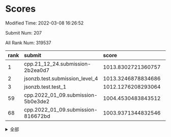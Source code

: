 # Scores

Modified Time: 2022-03-08 16:26:52

Submit Num: 207

All Rank Num: 319537

| rank |               submit               |       score        |       sigma        | pk_num |
| :--- | :--------------------------------- | :----------------- | :----------------- | :----- |
| 1    | cpp.21_12_24.submission-2b2ea0d7   | 1013.8302721360757 | 0.804164719074207  | 6174   |
| 2    | jsonzb.test.submission_level_4     | 1013.3246878834686 | 0.8160425835531331 | 6179   |
| 3    | jsonzb.test.test_1                 | 1012.1276208293064 | 0.8168195886088659 | 6172   |
| 59   | cpp.2022_01_09.submission-5b0e3de2 | 1004.4530483843512 | 0.7241433122040954 | 6174   |
| 68   | cpp.2022_01_09.submission-816672bd | 1003.9371344832546 | 0.7180622572558578 | 6175   |


<details>
<summary>全部</summary>

| rank |                 submit                 |       score        |       sigma        | pk_num |
| :--- | :------------------------------------- | :----------------- | :----------------- | :----- |
| 1    | cpp.21_12_24.submission-2b2ea0d7       | 1013.8302721360757 | 0.804164719074207  | 6174   |
| 2    | jsonzb.test.submission_level_4         | 1013.3246878834686 | 0.8160425835531331 | 6179   |
| 3    | jsonzb.test.test_1                     | 1012.1276208293064 | 0.8168195886088659 | 6172   |
| 4    | gobigger.level_3.submission_level_3_5  | 1011.8564661500277 | 0.7849197998894686 | 6172   |
| 5    | gobigger.level_3.submission_level_3_19 | 1011.6264957778195 | 0.7796740668579482 | 6176   |
| 6    | gobigger.level_3.submission_level_3_38 | 1011.5782153646743 | 0.7885727983013237 | 6171   |
| 7    | gobigger.level_3.submission_level_3_18 | 1011.4894009614251 | 0.806117271948942  | 6174   |
| 8    | gobigger.level_3.submission_level_3_45 | 1011.2863273533923 | 0.7548428661169077 | 6176   |
| 9    | gobigger.level_3.submission_level_3_8  | 1011.103636992153  | 0.7601068154936479 | 6176   |
| 10   | gobigger.level_3.submission_level_3_39 | 1011.0622177120072 | 0.7723478260540968 | 6179   |
| 11   | gobigger.level_3.submission_level_3_17 | 1011.0358572866643 | 0.7718500112901029 | 6180   |
| 12   | gobigger.level_3.submission_level_3_6  | 1010.7589197642922 | 0.758927612101482  | 6176   |
| 13   | gobigger.level_3.submission_level_3_14 | 1010.7356349329962 | 0.7760359798321514 | 6175   |
| 14   | gobigger.level_3.submission_level_3_48 | 1010.527658535765  | 0.7598120564424188 | 6176   |
| 15   | gobigger.level_3.submission_level_3_37 | 1010.4864702981531 | 0.7392274444263839 | 6178   |
| 16   | gobigger.level_3.submission_level_3_11 | 1010.459870428159  | 0.7614610942177588 | 6173   |
| 17   | gobigger.level_3.submission_level_3_3  | 1010.4568281696689 | 0.7700462108083989 | 6174   |
| 18   | gobigger.level_3.submission_level_3_31 | 1010.3845530323377 | 0.7667651208847015 | 6176   |
| 19   | gobigger.level_3.submission_level_3_7  | 1010.3750748853475 | 0.7722088425316034 | 6180   |
| 20   | gobigger.level_3.submission_level_3_46 | 1010.2717483952365 | 0.7619689509517991 | 6169   |
| 21   | gobigger.level_3.submission_level_3_43 | 1010.2176879575646 | 0.7659402751956069 | 6177   |
| 22   | gobigger.level_3.submission_level_3_2  | 1010.1450345498979 | 0.7570461297604684 | 6172   |
| 23   | gobigger.level_3.submission_level_3_35 | 1010.1348604412054 | 0.7764858770307829 | 6173   |
| 24   | gobigger.level_3.submission_level_3_24 | 1010.1336562822673 | 0.7782312814533354 | 6176   |
| 25   | gobigger.level_3.submission_level_3_27 | 1010.1056632730067 | 0.7535741988956352 | 6176   |
| 26   | gobigger.level_3.submission_level_3_20 | 1010.0190613581938 | 0.7673096431793945 | 6173   |
| 27   | gobigger.level_3.submission_level_3_13 | 1009.9142973091581 | 0.7684976396423532 | 6172   |
| 28   | gobigger.level_3.submission_level_3_47 | 1009.8942144902002 | 0.7521190693813994 | 6175   |
| 29   | gobigger.level_3.submission_level_3_22 | 1009.8921986433429 | 0.7701445915694298 | 6168   |
| 30   | gobigger.level_3.submission_level_3_26 | 1009.87312887417   | 0.772521693565645  | 6172   |
| 31   | gobigger.level_3.submission_level_3_10 | 1009.8320001799999 | 0.7638647969852349 | 6179   |
| 32   | gobigger.level_3.submission_level_3_33 | 1009.8305150715682 | 0.7697055179207783 | 6172   |
| 33   | gobigger.level_3.submission_level_3_44 | 1009.7558572226305 | 0.7617738475158572 | 6173   |
| 34   | gobigger.level_3.submission_level_3_28 | 1009.7034040227364 | 0.7632546226979419 | 6177   |
| 35   | gobigger.level_3.submission_level_3_9  | 1009.6597319986803 | 0.7638740482438581 | 6179   |
| 36   | gobigger.level_3.submission_level_3_15 | 1009.6007597056979 | 0.7539652282934391 | 6172   |
| 37   | gobigger.level_3.submission_level_3_4  | 1009.4276050805782 | 0.7521705085706005 | 6174   |
| 38   | gobigger.level_3.submission_level_3_34 | 1009.3835108892914 | 0.7516005622467412 | 6170   |
| 39   | gobigger.level_3.submission_level_3_29 | 1009.3141308812724 | 0.7312603880709583 | 6176   |
| 40   | gobigger.level_3.submission_level_3_41 | 1009.2380555643281 | 0.7582492414572755 | 6177   |
| 41   | gobigger.level_3.submission_level_3_49 | 1009.2323878105498 | 0.7811605752782858 | 6178   |
| 42   | gobigger.level_3.submission_level_3_25 | 1009.1374763971257 | 0.754787406188556  | 6172   |
| 43   | gobigger.level_3.submission_level_3_42 | 1009.1342332654756 | 0.7479965131359291 | 6173   |
| 44   | gobigger.level_3.submission_level_3_21 | 1009.0731427791795 | 0.7518138516081702 | 6178   |
| 45   | gobigger.level_3.submission_level_3_32 | 1008.9347041877868 | 0.7594707214659119 | 6172   |
| 46   | gobigger.level_3.submission_level_3_30 | 1008.8717751803217 | 0.7424450375544497 | 6175   |
| 47   | gobigger.level_3.submission_level_3_36 | 1008.656611212251  | 0.7345130238534445 | 6174   |
| 48   | gobigger.level_3.submission_level_3_23 | 1008.4427329098875 | 0.7342923225109932 | 6176   |
| 49   | gobigger.level_3.submission_level_3_40 | 1008.1684276064007 | 0.7474124011374257 | 6167   |
| 50   | gobigger.level_3.submission_level_3_0  | 1008.155529630006  | 0.7397789574826987 | 6178   |
| 51   | gobigger.level_3.submission_level_3_12 | 1008.1059591582477 | 0.7433107729434951 | 6174   |
| 52   | gobigger.level_3.submission_level_3_16 | 1008.0171120968237 | 0.7247961880277466 | 6177   |
| 53   | gobigger.level_3.submission_level_3_1  | 1007.9200320012471 | 0.7412646159442121 | 6172   |
| 54   | gobigger.level_1.submission_level_1_29 | 1004.9341861464661 | 0.702962378854653  | 6177   |
| 55   | gobigger.level_1.submission_level_1_38 | 1004.6660245755171 | 0.720732488230345  | 6175   |
| 56   | gobigger.level_1.submission_level_1_1  | 1004.5432613337197 | 0.7285173368854986 | 6172   |
| 57   | gobigger.level_1.submission_level_1_46 | 1004.5258155709364 | 0.7111660508313173 | 6172   |
| 58   | gobigger.level_1.submission_level_1_24 | 1004.5003741187707 | 0.7224120237405658 | 6174   |
| 59   | cpp.2022_01_09.submission-5b0e3de2     | 1004.4530483843512 | 0.7241433122040954 | 6174   |
| 60   | gobigger.level_1.submission_level_1_37 | 1004.4470884531256 | 0.7384636600793317 | 6172   |
| 61   | gobigger.level_1.submission_level_1_47 | 1004.3438475671963 | 0.7139594633670271 | 6167   |
| 62   | gobigger.level_1.submission_level_1_25 | 1004.3435103859814 | 0.7287294113612297 | 6174   |
| 63   | gobigger.level_1.submission_level_1_33 | 1004.2581082559766 | 0.7179994670888559 | 6169   |
| 64   | gobigger.level_1.submission_level_1_5  | 1004.2209550637117 | 0.7014476329105367 | 6170   |
| 65   | gobigger.level_1.submission_level_1_22 | 1004.1047259547978 | 0.7063727576353571 | 6174   |
| 66   | gobigger.level_1.submission_level_1_4  | 1003.9905133001427 | 0.7053995230152957 | 6173   |
| 67   | gobigger.level_1.submission_level_1_14 | 1003.9763990522865 | 0.7108389473288373 | 6174   |
| 68   | cpp.2022_01_09.submission-816672bd     | 1003.9371344832546 | 0.7180622572558578 | 6175   |
| 69   | gobigger.level_1.submission_level_1_21 | 1003.9306509097802 | 0.7194881479599958 | 6174   |
| 70   | gobigger.level_1.submission_level_1_6  | 1003.8713551998254 | 0.7225653681574891 | 6174   |
| 71   | gobigger.level_1.submission_level_1_13 | 1003.8059496811298 | 0.7161632705642225 | 6176   |
| 72   | gobigger.level_1.submission_level_1_17 | 1003.7626550617621 | 0.7143393028227102 | 6172   |
| 73   | gobigger.level_1.submission_level_1_34 | 1003.7330818981591 | 0.7206652715699955 | 6175   |
| 74   | gobigger.level_1.submission_level_1_18 | 1003.732064215702  | 0.718935266611389  | 6171   |
| 75   | gobigger.level_1.submission_level_1_28 | 1003.7051215715278 | 0.7252952682014053 | 6174   |
| 76   | gobigger.level_1.submission_level_1_2  | 1003.6449438524047 | 0.7107350350173249 | 6172   |
| 77   | gobigger.level_1.submission_level_1_7  | 1003.5221080846318 | 0.7151767415793611 | 6175   |
| 78   | gobigger.level_1.submission_level_1_12 | 1003.4631670854295 | 0.7191487128007686 | 6176   |
| 79   | gobigger.level_1.submission_level_1_49 | 1003.4295907004524 | 0.7191789303652458 | 6176   |
| 80   | gobigger.level_1.submission_level_1_16 | 1003.4017022524904 | 0.7106336648774061 | 6175   |
| 81   | gobigger.level_1.submission_level_1_26 | 1003.259659543038  | 0.729622631377202  | 6174   |
| 82   | gobigger.level_1.submission_level_1_3  | 1003.223199366797  | 0.7121129999148563 | 6172   |
| 83   | gobigger.level_1.submission_level_1_32 | 1003.1552201318619 | 0.715211099571545  | 6174   |
| 84   | gobigger.level_1.submission_level_1_8  | 1003.1384382621604 | 0.7162918564554638 | 6173   |
| 85   | gobigger.level_1.submission_level_1_35 | 1003.1355913566783 | 0.7213667511135659 | 6175   |
| 86   | gobigger.level_1.submission_level_1_19 | 1003.0794683665245 | 0.712782959510913  | 6170   |
| 87   | gobigger.level_1.submission_level_1_42 | 1003.0394667326624 | 0.7251403691984172 | 6174   |
| 88   | gobigger.level_1.submission_level_1_40 | 1003.0327518087881 | 0.7190776861270696 | 6178   |
| 89   | gobigger.level_1.submission_level_1_43 | 1002.9969145954786 | 0.7180634354277936 | 6179   |
| 90   | gobigger.level_1.submission_level_1_15 | 1002.9096755070562 | 0.7105754125171543 | 6174   |
| 91   | gobigger.level_1.submission_level_1_27 | 1002.8668697378547 | 0.7007752328254561 | 6172   |
| 92   | gobigger.level_1.submission_level_1_39 | 1002.7963637740771 | 0.7283347925061951 | 6177   |
| 93   | gobigger.level_1.submission_level_1_10 | 1002.7900455809851 | 0.7180159068820035 | 6173   |
| 94   | gobigger.level_1.submission_level_1_36 | 1002.764918476523  | 0.7168139199976216 | 6176   |
| 95   | gobigger.level_1.submission_level_1_11 | 1002.7559551239914 | 0.7296975393077164 | 6177   |
| 96   | gobigger.level_1.submission_level_1_48 | 1002.5960808217761 | 0.712695618880194  | 6177   |
| 97   | gobigger.level_1.submission_level_1_44 | 1002.4729419460804 | 0.7072986298662148 | 6178   |
| 98   | gobigger.level_1.submission_level_1_23 | 1002.4619108474495 | 0.7182291551064293 | 6175   |
| 99   | gobigger.level_1.submission_level_1_31 | 1002.3636842224247 | 0.7151954849505389 | 6175   |
| 100  | gobigger.level_1.submission_level_1_20 | 1002.3322411607854 | 0.72260545768881   | 6171   |
| 101  | gobigger.level_1.submission_level_1_0  | 1002.2478009793377 | 0.7129393127801418 | 6178   |
| 102  | gobigger.level_1.submission_level_1_30 | 1002.0952025452752 | 0.7375544697382954 | 6175   |
| 103  | gobigger.level_1.submission_level_1_41 | 1001.9457385862722 | 0.7152670784190261 | 6174   |
| 104  | gobigger.level_1.submission_level_1_45 | 1001.9434390602273 | 0.7280426505359563 | 6175   |
| 105  | gobigger.level_1.submission_level_1_9  | 1001.2942145606326 | 0.7112353696960846 | 6174   |
| 106  | gobigger.random.submission_random_20   | 997.5332910892014  | 0.7049892609264476 | 6173   |
| 107  | gobigger.random.submission_random_39   | 997.1249458339745  | 0.7088376734547274 | 6181   |
| 108  | gobigger.random.submission_random_23   | 997.1029786811271  | 0.7058460695370504 | 6174   |
| 109  | gobigger.random.submission_random_1    | 997.0931128105598  | 0.7026288962349502 | 6174   |
| 110  | gobigger.random.submission_random_46   | 997.0482752687284  | 0.7126607028250632 | 6172   |
| 111  | gobigger.random.submission_random_0    | 996.9392773662715  | 0.7024548792553719 | 6182   |
| 112  | gobigger.random.submission_random_42   | 996.922901847481   | 0.7064596908140636 | 6180   |
| 113  | gobigger.random.submission_random_36   | 996.9064327975458  | 0.7230986456675035 | 6178   |
| 114  | gobigger.random.submission_random_26   | 996.7605039173175  | 0.7117169851761027 | 6179   |
| 115  | gobigger.random.submission_random_3    | 996.6735073131694  | 0.7024727262376879 | 6173   |
| 116  | gobigger.random.submission_random_32   | 996.6466533315638  | 0.7041360287091656 | 6176   |
| 117  | gobigger.random.submission_random_17   | 996.5125295250664  | 0.7162450922722622 | 6171   |
| 118  | gobigger.random.submission_random_10   | 996.4891044010047  | 0.6940727951348907 | 6174   |
| 119  | gobigger.random.submission_random_21   | 996.3912999669153  | 0.7112533398018698 | 6180   |
| 120  | gobigger.random.submission_random_4    | 996.3829827258646  | 0.7093666023677186 | 6172   |
| 121  | gobigger.random.submission_random_31   | 996.2331043705252  | 0.7101619904577703 | 6171   |
| 122  | gobigger.random.submission_random_5    | 996.2234372488055  | 0.7163494222569735 | 6175   |
| 123  | gobigger.random.submission_random_18   | 996.2082954176146  | 0.7167460246104989 | 6174   |
| 124  | gobigger.random.submission_random_37   | 996.1627755306956  | 0.703700691528114  | 6172   |
| 125  | gobigger.random.submission_random_29   | 996.1187234183566  | 0.7123607079212958 | 6175   |
| 126  | gobigger.random.submission_random_41   | 996.0526697364057  | 0.7067311797487839 | 6170   |
| 127  | gobigger.random.submission_random_11   | 995.9724188661195  | 0.7063462370676464 | 6175   |
| 128  | gobigger.random.submission_random_15   | 995.9139746846607  | 0.7169244835799989 | 6178   |
| 129  | gobigger.random.submission_random_25   | 995.9082275627716  | 0.701324480134806  | 6178   |
| 130  | gobigger.random.submission_random_19   | 995.8877483854158  | 0.7223922364053068 | 6171   |
| 131  | gobigger.random.submission_random_38   | 995.7838960643288  | 0.720637282418749  | 6173   |
| 132  | gobigger.random.submission_random_22   | 995.7266780706184  | 0.696652433529013  | 6177   |
| 133  | gobigger.random.submission_random_30   | 995.7061859575714  | 0.7040028769720242 | 6175   |
| 134  | gobigger.random.submission_random_16   | 995.685139197727   | 0.7082717110875849 | 6178   |
| 135  | gobigger.random.submission_random_24   | 995.6850137336403  | 0.7143788743035678 | 6173   |
| 136  | gobigger.random.submission_random_13   | 995.6557178308137  | 0.7102628869384999 | 6177   |
| 137  | gobigger.random.submission_random_34   | 995.6393583944111  | 0.7061087790610182 | 6180   |
| 138  | gobigger.random.submission_random_12   | 995.6342791022473  | 0.7140338272567366 | 6172   |
| 139  | gobigger.random.submission_random_40   | 995.4954569199675  | 0.7137216783818036 | 6171   |
| 140  | gobigger.random.submission_random_35   | 995.4933980112274  | 0.7242463885148848 | 6178   |
| 141  | gobigger.random.submission_random_47   | 995.4691682883237  | 0.7062697782039723 | 6175   |
| 142  | gobigger.random.submission_random_44   | 995.3902696225467  | 0.708561999764477  | 6174   |
| 143  | gobigger.random.submission_random_6    | 995.3767237356997  | 0.7174844031380706 | 6170   |
| 144  | gobigger.random.submission_random_43   | 995.3590233755699  | 0.7296149226220301 | 6175   |
| 145  | gobigger.random.submission_random_49   | 995.3506462158864  | 0.704348635912733  | 6177   |
| 146  | gobigger.random.submission_random_28   | 995.2870685875268  | 0.7105899663319997 | 6174   |
| 147  | gobigger.random.submission_random_7    | 995.2748518408688  | 0.7263478310632208 | 6175   |
| 148  | gobigger.random.submission_random_48   | 995.2613546492163  | 0.7208271568966876 | 6176   |
| 149  | gobigger.random.submission_random_8    | 995.2188367546844  | 0.7046425062715658 | 6177   |
| 150  | gobigger.random.submission_random_2    | 995.1830382617129  | 0.7085972168403304 | 6177   |
| 151  | gobigger.random.submission_random_45   | 995.1050663929698  | 0.7035393769521139 | 6172   |
| 152  | gobigger.random.submission_random_14   | 995.0848927817876  | 0.7098377385499551 | 6177   |
| 153  | gobigger.random.submission_random_33   | 995.0520100289012  | 0.7051945815480696 | 6174   |
| 154  | gobigger.random.submission_random_27   | 994.8793333623576  | 0.7155673627950905 | 6174   |
| 155  | gobigger.level_2.submission_level_2_30 | 994.5885455622528  | 0.7352261765117956 | 6172   |
| 156  | gobigger.random.submission_random_9    | 994.32314340636    | 0.7301337794541752 | 6174   |
| 157  | gobigger.level_2.submission_level_2_43 | 994.1460311039099  | 0.7385070437179934 | 6176   |
| 158  | gobigger.level_2.submission_level_2_14 | 994.1269704442296  | 0.7324245339767714 | 6171   |
| 159  | gobigger.level_2.submission_level_2_10 | 994.10394928167    | 0.7355833343785907 | 6179   |
| 160  | gobigger.level_2.submission_level_2_48 | 993.3860652591027  | 0.7264906335297253 | 6180   |
| 161  | gobigger.level_2.submission_level_2_46 | 993.3399549247165  | 0.7678347241079321 | 6173   |
| 162  | gobigger.level_2.submission_level_2_42 | 993.3087380663216  | 0.7454953071919106 | 6179   |
| 163  | gobigger.level_2.submission_level_2_32 | 993.2218575757423  | 0.7249730397732369 | 6173   |
| 164  | gobigger.level_2.submission_level_2_26 | 993.193519777742   | 0.7643986333841333 | 6178   |
| 165  | gobigger.level_2.submission_level_2_38 | 993.1825360539794  | 0.7264150909712419 | 6169   |
| 166  | gobigger.level_2.submission_level_2_27 | 992.9529320291234  | 0.7407981366153169 | 6179   |
| 167  | gobigger.level_2.submission_level_2_25 | 992.9329902587027  | 0.7535230169324866 | 6172   |
| 168  | gobigger.level_2.submission_level_2_15 | 992.8508268280209  | 0.7289725934749144 | 6172   |
| 169  | gobigger.level_2.submission_level_2_18 | 992.8019812767778  | 0.7306210236467396 | 6173   |
| 170  | gobigger.level_2.submission_level_2_40 | 992.7034963188223  | 0.7464438201718986 | 6176   |
| 171  | gobigger.level_2.submission_level_2_5  | 992.5758403705632  | 0.7569529569109781 | 6173   |
| 172  | gobigger.level_2.submission_level_2_13 | 992.5708559108815  | 0.7414750381652715 | 6172   |
| 173  | gobigger.level_2.submission_level_2_37 | 992.5375386396958  | 0.7370086913306685 | 6172   |
| 174  | gobigger.level_2.submission_level_2_17 | 992.447426844664   | 0.7476810364933765 | 6176   |
| 175  | gobigger.level_2.submission_level_2_24 | 992.3919673910834  | 0.736986585152396  | 6173   |
| 176  | gobigger.level_2.submission_level_2_7  | 992.3721067305662  | 0.7398313759930655 | 6176   |
| 177  | gobigger.level_2.submission_level_2_20 | 992.3604725953546  | 0.7447770110773775 | 6173   |
| 178  | gobigger.level_2.submission_level_2_44 | 992.2751713993075  | 0.7382923363969177 | 6175   |
| 179  | gobigger.level_2.submission_level_2_3  | 992.248536009091   | 0.7398780252664787 | 6173   |
| 180  | gobigger.level_2.submission_level_2_31 | 992.2345542418172  | 0.7352588773926134 | 6175   |
| 181  | gobigger.level_2.submission_level_2_22 | 992.1467504126383  | 0.7420209052527537 | 6177   |
| 182  | gobigger.level_2.submission_level_2_21 | 992.1076195758351  | 0.7321188421412788 | 6179   |
| 183  | gobigger.level_2.submission_level_2_11 | 992.0913978314438  | 0.7516613662048126 | 6172   |
| 184  | gobigger.level_2.submission_level_2_9  | 992.0813101587291  | 0.7555157311768503 | 6178   |
| 185  | gobigger.level_2.submission_level_2_49 | 992.064431353496   | 0.7425096107383536 | 6176   |
| 186  | gobigger.level_2.submission_level_2_2  | 991.9846171988696  | 0.7320385150829347 | 6174   |
| 187  | gobigger.level_2.submission_level_2_1  | 991.9663766153845  | 0.750649895503118  | 6175   |
| 188  | gobigger.level_2.submission_level_2_33 | 991.8664284812945  | 0.745973433075644  | 6170   |
| 189  | gobigger.level_2.submission_level_2_19 | 991.7458217428886  | 0.7546426108213291 | 6175   |
| 190  | gobigger.level_2.submission_level_2_35 | 991.7414391282076  | 0.7513635538290833 | 6175   |
| 191  | gobigger.level_2.submission_level_2_16 | 991.7369477446971  | 0.748091276027517  | 6172   |
| 192  | gobigger.level_2.submission_level_2_8  | 991.6245550631612  | 0.7445769141248076 | 6178   |
| 193  | gobigger.level_2.submission_level_2_4  | 991.5682778947375  | 0.7383683766277003 | 6174   |
| 194  | gobigger.level_2.submission_level_2_0  | 991.476342136162   | 0.7531753738918266 | 6175   |
| 195  | gobigger.level_2.submission_level_2_36 | 991.2711228441682  | 0.7600659567304865 | 6177   |
| 196  | gobigger.level_2.submission_level_2_34 | 991.1769207479895  | 0.7524984167143959 | 6175   |
| 197  | gobigger.level_2.submission_level_2_28 | 991.056331703959   | 0.762863876652314  | 6172   |
| 198  | gobigger.level_2.submission_level_2_41 | 990.8784747930271  | 0.7419528159990646 | 6179   |
| 199  | gobigger.level_2.submission_level_2_47 | 990.8640526051523  | 0.7532830923948495 | 6168   |
| 200  | gobigger.level_2.submission_level_2_12 | 990.8443425456497  | 0.7447138412248929 | 6171   |
| 201  | gobigger.level_2.submission_level_2_39 | 990.7740992902114  | 0.7447548972540756 | 6182   |
| 202  | gobigger.level_2.submission_level_2_23 | 990.6776383527899  | 0.7488825061362188 | 6178   |
| 203  | gobigger.level_2.submission_level_2_6  | 990.6103147031632  | 0.7857990930696874 | 6178   |
| 204  | gobigger.level_2.submission_level_2_29 | 990.0067244824662  | 0.774685279093395  | 6174   |
| 205  | gobigger.level_2.submission_level_2_45 | 989.8520862257961  | 0.7832359476290094 | 6177   |
| 206  | gobigger.none.submission_none_0        | 979.6887624272592  | 1.2635498937553604 | 6177   |
| 207  | gobigger.none.submission_none_1        | 976.5079665068856  | 1.3014701671124664 | 6173   |

</details>